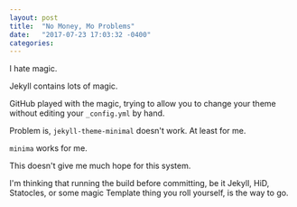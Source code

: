 ```yaml
---
layout: post
title:  "No Money, Mo Problems"
date:   "2017-07-23 17:03:32 -0400"
categories: 
---
```


I hate magic.

Jekyll contains lots of magic.

GitHub played with the magic, trying to allow you to change your theme 
without editing your `_config.yml` by hand. 

Problem is, `jekyll-theme-minimal` doesn't work. At least for me.

`minima` works for me.

This doesn't give me much hope for this system. 

I'm thinking that running the build before committing, be it Jekyll, HiD, 
Statocles, or some magic Template thing you roll yourself, is the way to go.


